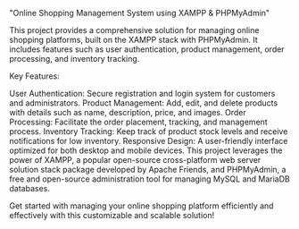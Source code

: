 "Online Shopping Management System using XAMPP & PHPMyAdmin"

This project provides a comprehensive solution for managing online shopping platforms, built on the XAMPP stack with PHPMyAdmin. It includes features such as user authentication, product management, order processing, and inventory tracking.

Key Features:

User Authentication: Secure registration and login system for customers and administrators.
Product Management: Add, edit, and delete products with details such as name, description, price, and images.
Order Processing: Facilitate the order placement, tracking, and management process.
Inventory Tracking: Keep track of product stock levels and receive notifications for low inventory.
Responsive Design: A user-friendly interface optimized for both desktop and mobile devices.
This project leverages the power of XAMPP, a popular open-source cross-platform web server solution stack package developed by Apache Friends, and PHPMyAdmin, a free and open-source administration tool for managing MySQL and MariaDB databases.

Get started with managing your online shopping platform efficiently and effectively with this customizable and scalable solution!






